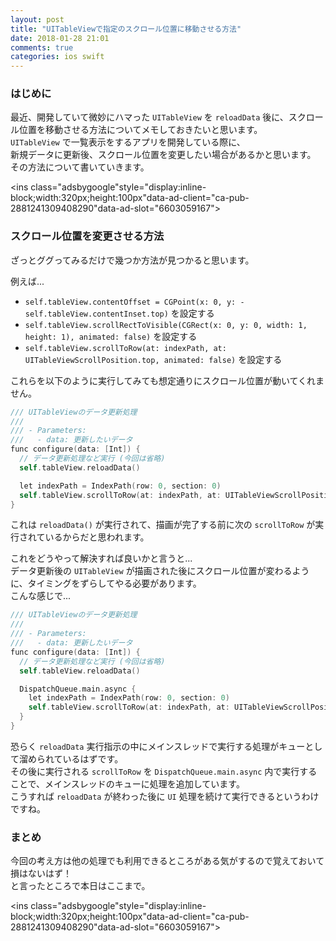 ```yaml
---
layout: post
title: "UITableViewで指定のスクロール位置に移動させる方法"
date: 2018-01-28 21:01
comments: true
categories: ios swift
---
```


### はじめに

最近、開発していて微妙にハマった `UITableView` を `reloadData` 後に、スクロール位置を移動させる方法についてメモしておきたいと思います。  
`UITableView` で一覧表示をするアプリを開発している際に、  
新規データに更新後、スクロール位置を変更したい場合があるかと思います。  
その方法について書いていきます。  

<script async src="//pagead2.googlesyndication.com/pagead/js/adsbygoogle.js"></script>
<ins class="adsbygoogle"style="display:inline-block;width:320px;height:100px"data-ad-client="ca-pub-2881241309408290"data-ad-slot="6603059167"></ins>
<script>
(adsbygoogle = window.adsbygoogle || []).push({});
</script>

<!-- more -->

### スクロール位置を変更させる方法
ざっとググってみるだけで幾つか方法が見つかると思います。  

例えば...  

* `self.tableView.contentOffset = CGPoint(x: 0, y: -self.tableView.contentInset.top)` を設定する  
* `self.tableView.scrollRectToVisible(CGRect(x: 0, y: 0, width: 1, height: 1), animated: false)` を設定する  
* `self.tableView.scrollToRow(at: indexPath, at: UITableViewScrollPosition.top, animated: false)` を設定する  

これらを以下のように実行してみても想定通りにスクロール位置が動いてくれません。  

```objective-c
/// UITableViewのデータ更新処理
///
/// - Parameters:
///   - data: 更新したいデータ
func configure(data: [Int]) {
  // データ更新処理など実行 (今回は省略)
  self.tableView.reloadData()

  let indexPath = IndexPath(row: 0, section: 0)
  self.tableView.scrollToRow(at: indexPath, at: UITableViewScrollPosition.top, animated: false)
}
```

これは `reloadData()` が実行されて、描画が完了する前に次の `scrollToRow` が実行されているからだと思われます。  

これをどうやって解決すれば良いかと言うと...  
データ更新後の `UITableView` が描画された後にスクロール位置が変わるように、タイミングをずらしてやる必要があります。  
こんな感じで...  

```objective-c
/// UITableViewのデータ更新処理
///
/// - Parameters:
///   - data: 更新したいデータ
func configure(data: [Int]) {
  // データ更新処理など実行 (今回は省略)
  self.tableView.reloadData()

  DispatchQueue.main.async {
    let indexPath = IndexPath(row: 0, section: 0)
    self.tableView.scrollToRow(at: indexPath, at: UITableViewScrollPosition.top, animated: false)
  }
}
```

恐らく `reloadData` 実行指示の中にメインスレッドで実行する処理がキューとして溜められているはずです。  
その後に実行される `scrollToRow` を `DispatchQueue.main.async` 内で実行することで、メインスレッドのキューに処理を追加しています。  
こうすれば `reloadData` が終わった後に `UI` 処理を続けて実行できるというわけですね。  

### まとめ

今回の考え方は他の処理でも利用できるところがある気がするので覚えておいて損はないはず！  
と言ったところで本日はここまで。  

<script async src="//pagead2.googlesyndication.com/pagead/js/adsbygoogle.js"></script>
<ins class="adsbygoogle"style="display:inline-block;width:320px;height:100px"data-ad-client="ca-pub-2881241309408290"data-ad-slot="6603059167"></ins>
<script>
(adsbygoogle = window.adsbygoogle || []).push({});
</script>
